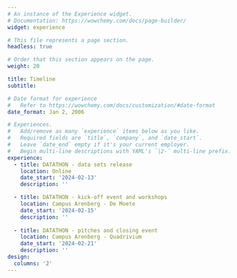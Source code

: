 ```yaml
---
# An instance of the Experience widget.
# Documentation: https://wowchemy.com/docs/page-builder/
widget: experience

# This file represents a page section.
headless: true

# Order that this section appears on the page.
weight: 20

title: Timeline
subtitle:

# Date format for experience
#   Refer to https://wowchemy.com/docs/customization/#date-format
date_format: Jan 2, 2006

# Experiences.
#   Add/remove as many `experience` items below as you like.
#   Required fields are `title`, `company`, and `date_start`.
#   Leave `date_end` empty if it's your current employer.
#   Begin multi-line descriptions with YAML's `|2-` multi-line prefix.
experience:
  - title: DATATHON - data sets release
    location: Online
    date_start: '2024-02-13'
    description: ''

  - title: DATATHON - kick-off event and workshops
    location: Campus Arenberg - De Moete
    date_start: '2024-02-15'
    description: ''
    
  - title: DATATHON - pitches and closing event
    location: Campus Arenberg - Quadrivium 
    date_start: '2024-02-21'
    description: ''
design:
  columns: '2'
---
```

